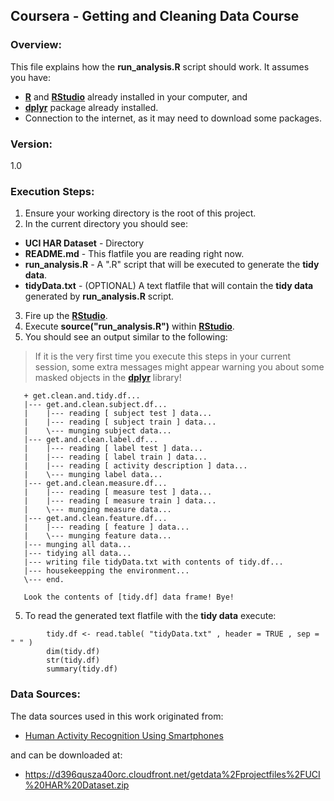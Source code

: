## Coursera - Getting and Cleaning Data Course

### Overview:

This file explains how the **run_analysis.R** script should work. It assumes you have:  
  - **[R]** and **[RStudio]** already installed in your computer, and
  - **[dplyr]** package already installed.
  - Connection to the internet, as it may need to download some packages.

### Version:

1.0

### Execution Steps:

1) Ensure your working directory is the root of this project.  
2) In the current directory you should see:  
* **UCI HAR Dataset** - Directory  
* **README.md** - This flatfile you are reading right now.  
* **run_analysis.R** - A ".R" script that will be executed to generate the **tidy data**. 
* **tidyData.txt** - (OPTIONAL) A text flatfile that will contain the **tidy data** generated by **run_analysis.R** script.  

3) Fire up the **[RStudio]**.  
4) Execute **source("run_analysis.R")** within **[RStudio]**.  
5) You should see an output similar to the following:  

> If it is the very first time you execute this steps in your current session, some extra messages might
> appear warning you about some masked objects in the **[dplyr]** library!

```
   + get.clean.and.tidy.df...
   |--- get.and.clean.subject.df...
   |    |--- reading [ subject test ] data...
   |    |--- reading [ subject train ] data...
   |    \--- munging subject data...
   |--- get.and.clean.label.df...
   |    |--- reading [ label test ] data...
   |    |--- reading [ label train ] data...
   |    |--- reading [ activity description ] data...
   |    \--- munging label data...
   |--- get.and.clean.measure.df...
   |    |--- reading [ measure test ] data...
   |    |--- reading [ measure train ] data...
   |    \--- munging measure data...
   |--- get.and.clean.feature.df...
   |    |--- reading [ feature ] data...
   |    \--- munging feature data...
   |--- munging all data...
   |--- tidying all data...
   |--- writing file tidyData.txt with contents of tidy.df...
   |--- housekeepping the environment...
   \--- end.

   Look the contents of [tidy.df] data frame! Bye!
```

5) To read the generated text flatfile with the **tidy data** execute:  

```
        tidy.df <- read.table( "tidyData.txt" , header = TRUE , sep = " " )
        dim(tidy.df)
        str(tidy.df)
        summary(tidy.df)
``` 


### Data Sources:

The data sources used in this work originated from:

* [Human Activity Recognition Using Smartphones]

and can be downloaded at:

* <https://d396qusza40orc.cloudfront.net/getdata%2Fprojectfiles%2FUCI%20HAR%20Dataset.zip>

[R]:http://www.r-project.org/
[RStudio]:http://www.rstudio.com/
[dplyr]:http://cran.r-project.org/web/packages/dplyr/index.html
[Human Activity Recognition Using Smartphones]:http://archive.ics.uci.edu/ml/datasets/Human+Activity+Recognition+Using+Smartphones
